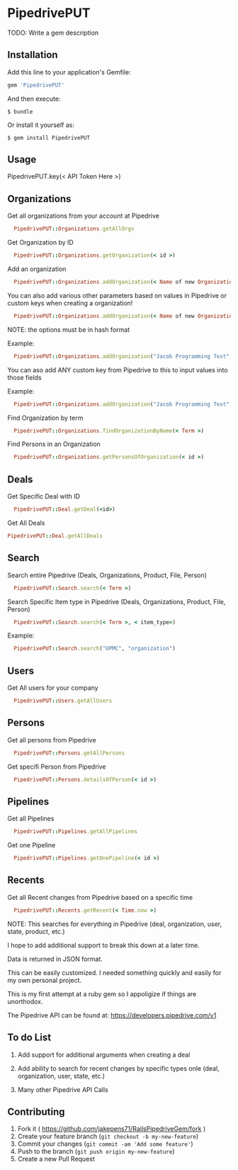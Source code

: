 # PipedrivePUT

TODO: Write a gem description

## Installation

Add this line to your application's Gemfile:

```ruby
gem 'PipedrivePUT'
```

And then execute:

    $ bundle

Or install it yourself as:

    $ gem install PipedrivePUT

## Usage

   PipedrivePUT.key(< API Token Here >)

## Organizations

Get all organizations from your account at Pipedrive

```ruby
  PipedrivePUT::Organizations.getAllOrgs
```

Get Organization by ID
```ruby
  PipedrivePUT::Organizations.getOrganization(< id >)
```


Add an organization

```ruby
  PipedrivePUT::Organizations.addOrganization(< Name of new Organization >)
```

You can also add various other parameters based on values in Pipedrive or custom keys when creating a organization!


```ruby
  PipedrivePUT::Organizations.addOrganization(< Name of new Organization >, < :optionArgument => "value" > )
```

NOTE: the options must be in hash format

Example:

```ruby
  PipedrivePUT::Organizations.addOrganization("Jacob Programming Test", :address => "South Jasmine Street")
```

You can aso add ANY custom key from Pipedrive to this to input values into those fields

Example:

```ruby
  PipedrivePUT::Organizations.addOrganization("Jacob Programming Test", :'3df8474115f948137b3f98a0ff651d0edbbd2f54' => "JMD", :address => "South Jasmine Street")
```

Find Organization by term

```ruby
  PipedrivePUT::Organizations.findOrganizationByName(< Term >)
```

Find Persons in an Organization
```ruby
  PipedrivePUT::Organizations.getPersonsOfOrganization(< id >)
```


## Deals

Get Specific Deal with ID

```ruby
  PipedrivePUT::Deal.getDeal(<id>)
```

Get All Deals

```ruby
PipedrivePUT::Deal.getAllDeals
```

## Search

Search entire Pipedrive (Deals, Organizations, Product, File, Person)

```ruby
  PipedrivePUT::Search.search(< Term >)
```

Search Specific Item type in Pipedrive (Deals, Organizations, Product, File, Person)

```ruby
  PipedrivePUT::Search.search(< Term >, < item_type>)
```

Example:

```ruby
  PipedrivePUT::Search.search("UPMC", "organization")
```

## Users

Get All users for your company

```ruby
  PipedrivePUT::Users.getAllUsers
```

## Persons

Get all persons from Pipedrive
```ruby
  PipedrivePUT::Persons.getAllPersons
```

Get specifi Person from Pipedrive

```ruby
  PipedrivePUT::Persons.detailsOfPerson(< id >)
```

## Pipelines

Get all Pipelines
```ruby
  PipedrivePUT::Pipelines.getAllPipelines
```

Get one Pipeline
```ruby
  PipedrivePUT::Pipelines.getOnePipeline(< id >)
```

## Recents

Get all Recent changes from Pipedrive based on a specific time
```ruby
  PipedrivePUT::Recents.getRecent(< Time.now >)
```

NOTE: This searches for everything in Pipedrive (deal, organization, user, state, product, etc.) 

I hope to add additional support to break this down at a later time.


Data is returned in JSON format.

This can be easily customized. I needed something quickly and easily for my own personal project.

This is my first attempt at a ruby gem so I appoligize if things are unorthodox.

The Pipedrive API can be found at:
https://developers.pipedrive.com/v1

## To do List


1. Add support for additional arguments when creating a deal

2. Add ability to search for recent changes by specific types onle (deal, organization, user, state, etc.)

3. Many other Pipedrive API Calls


## Contributing

1. Fork it ( https://github.com/jakepens71/RailsPipedriveGem/fork )
2. Create your feature branch (`git checkout -b my-new-feature`)
3. Commit your changes (`git commit -am 'Add some feature'`)
4. Push to the branch (`git push origin my-new-feature`)
5. Create a new Pull Request
